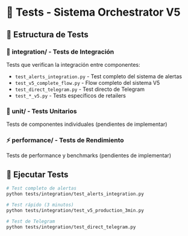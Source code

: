 # 🧪 Tests - Sistema Orchestrator V5

## 📁 Estructura de Tests

### 🔗 **integration/** - Tests de Integración
Tests que verifican la integración entre componentes:
- `test_alerts_integration.py` - Test completo del sistema de alertas
- `test_v5_complete_flow.py` - Flow completo del sistema V5
- `test_direct_telegram.py` - Test directo de Telegram
- `test_*_v5.py` - Tests específicos de retailers

### 🔧 **unit/** - Tests Unitarios  
Tests de componentes individuales (pendientes de implementar)

### ⚡ **performance/** - Tests de Rendimiento
Tests de performance y benchmarks (pendientes de implementar)

## 🚀 Ejecutar Tests

```bash
# Test completo de alertas
python tests/integration/test_alerts_integration.py

# Test rápido (3 minutos)
python tests/integration/test_v5_production_3min.py

# Test de Telegram
python tests/integration/test_direct_telegram.py
```